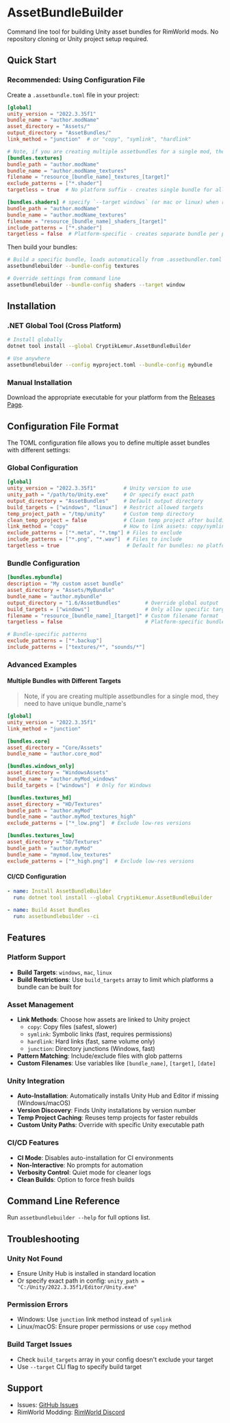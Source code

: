 # AssetBundleBuilder

Command line tool for building Unity asset bundles for RimWorld mods. No repository cloning or Unity project setup
required.

## Quick Start

### Recommended: Using Configuration File

Create a `.assetbundle.toml` file in your project:

```toml
[global]
unity_version = "2022.3.35f1"
bundle_name = "author.modName"
asset_directory = "Assets/"
output_directory = "AssetBundles/"
link_method = "junction"  # or "copy", "symlink", "hardlink"

# Note, if you are creating multiple assetbundles for a single mod, they need to have unique bundle_name's
[bundles.textures]
bundle_path = "author.modName"
bundle_name = "author.modName_textures"
filename = "resource_[bundle_name]_textures_[target]"
exclude_patterns = ["*.shader"]
targetless = true  # No platform suffix - creates single bundle for all platforms

[bundles.shaders] # specify `--target windows` (or mac or linux) when running assetbundlebuilder to build for each platform
bundle_path = "author.modName"
bundle_name = "author.modName_textures"
filename = "resource_[bundle_name]_shaders_[target]"
include_patterns = ["*.shader"]
targetless = false  # Platform-specific - creates separate bundle per platform
```

Then build your bundles:

```bash
# Build a specific bundle, loads automatically from .assetbundler.toml
assetbundlebuilder --bundle-config textures

# Override settings from command line
assetbundlebuilder --bundle-config shaders --target window
```

## Installation

### .NET Global Tool (Cross Platform)

```bash
# Install globally
dotnet tool install --global CryptikLemur.AssetBundleBuilder

# Use anywhere
assetbundlebuilder --config myproject.toml --bundle-config mybundle
```

### Manual Installation

Download the appropriate executable for your platform from
the [Releases Page](https://github.com/CryptikLemur/AssetBundleBuilder/releases).

## Configuration File Format

The TOML configuration file allows you to define multiple asset bundles with different settings:

### Global Configuration

```toml
[global]
unity_version = "2022.3.35f1"         # Unity version to use
unity_path = "/path/to/Unity.exe"     # Or specify exact path
output_directory = "AssetBundles"     # Default output directory
build_targets = ["windows", "linux"]  # Restrict allowed targets
temp_project_path = "/tmp/unity"      # Custom temp directory
clean_temp_project = false            # Clean temp project after building. Disabled by default for caching
link_method = "copy"                  # How to link assets: copy/symlink/hardlink/junction
exclude_patterns = ["*.meta", "*.tmp"] # Files to exclude
include_patterns = ["*.png", "*.wav"]  # Files to include
targetless = true                      # Default for bundles: no platform suffix
```

### Bundle Configuration

```toml
[bundles.mybundle]
description = "My custom asset bundle"
asset_directory = "Assets/MyBundle"
bundle_name = "author.mybundle"
output_directory = "1.6/AssetBundles"        # Override global output
build_targets = ["windows"]                  # Only allow specific targets
filename = "resource_[bundle_name]_[target]" # Custom filename format
targetless = false                           # Platform-specific bundle (default: true)

# Bundle-specific patterns
exclude_patterns = ["*.backup"]
include_patterns = ["textures/*", "sounds/*"]
```

### Advanced Examples

#### Multiple Bundles with Different Targets

> Note, if you are creating multiple assetbundles for a single mod, they need to have unique bundle_name's

```toml
[global]
unity_version = "2022.3.35f1"
link_method = "junction"

[bundles.core]
asset_directory = "Core/Assets"
bundle_name = "author.core_mod"

[bundles.windows_only]
asset_directory = "WindowsAssets"
bundle_name = "author.myMod_windows"
build_targets = ["windows"]  # Only for Windows

[bundles.textures_hd]
asset_directory = "HD/Textures"
bundle_path = "author.myMod"
bundle_name = "author.myMod_textures_high"
exclude_patterns = ["*_low.png"]  # Exclude low-res versions

[bundles.textures_low]
asset_directory = "SD/Textures"
bundle_path = "author.myMod"
bundle_name = "mymod.low_textures"
exclude_patterns = ["*_high.png"]  # Exclude low-res versions
```

#### CI/CD Configuration

```yaml
- name: Install AssetBundleBuilder
  run: dotnet tool install --global CryptikLemur.AssetBundleBuilder
  
- name: Build Asset Bundles
  run: assetbundlebuilder --ci
```

## Features

### Platform Support

- **Build Targets**: `windows`, `mac`, `linux`
- **Build Restrictions**: Use `build_targets` array to limit which platforms a bundle can be built for

### Asset Management

- **Link Methods**: Choose how assets are linked to Unity project
    - `copy`: Copy files (safest, slower)
    - `symlink`: Symbolic links (fast, requires permissions)
    - `hardlink`: Hard links (fast, same volume only)
    - `junction`: Directory junctions (Windows, fast)
- **Pattern Matching**: Include/exclude files with glob patterns
- **Custom Filenames**: Use variables like `[bundle_name]`, `[target]`, `[date]`

### Unity Integration

- **Auto-Installation**: Automatically installs Unity Hub and Editor if missing (Windows/macOS)
- **Version Discovery**: Finds Unity installations by version number
- **Temp Project Caching**: Reuses temp projects for faster rebuilds
- **Custom Unity Paths**: Override with specific Unity executable path

### CI/CD Features

- **CI Mode**: Disables auto-installation for CI environments
- **Non-Interactive**: No prompts for automation
- **Verbosity Control**: Quiet mode for cleaner logs
- **Clean Builds**: Option to force fresh builds

## Command Line Reference

Run `assetbundlebuilder --help` for full options list.

## Troubleshooting

### Unity Not Found

- Ensure Unity Hub is installed in standard location
- Or specify exact path in config: `unity_path = "C:/Unity/2022.3.35f1/Editor/Unity.exe"`

### Permission Errors

- Windows: Use `junction` link method instead of `symlink`
- Linux/macOS: Ensure proper permissions or use `copy` method

### Build Target Issues

- Check `build_targets` array in your config doesn't exclude your target
- Use `--target` CLI flag to specify build target

## Support

- Issues: [GitHub Issues](https://github.com/CryptikLemur/AssetBundleBuilder/issues)
- RimWorld Modding: [RimWorld Discord](https://discord.gg/rimworld)